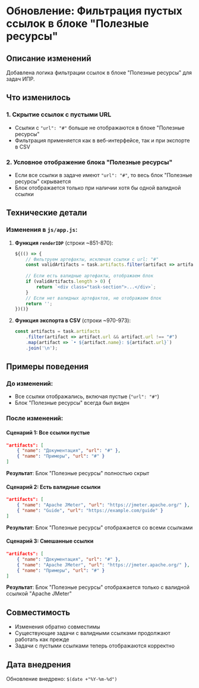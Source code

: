 # Обновление: Фильтрация пустых ссылок в блоке "Полезные ресурсы"

## Описание изменений

Добавлена логика фильтрации ссылок в блоке "Полезные ресурсы" для задач ИПР.

## Что изменилось

### 1. Скрытие ссылок с пустыми URL
- Ссылки с `"url": "#"` больше не отображаются в блоке "Полезные ресурсы"
- Фильтрация применяется как в веб-интерфейсе, так и при экспорте в CSV

### 2. Условное отображение блока "Полезные ресурсы"
- Если все ссылки в задаче имеют `"url": "#"`, то весь блок "Полезные ресурсы" скрывается
- Блок отображается только при наличии хотя бы одной валидной ссылки

## Технические детали

### Изменения в `js/app.js`:

1. **Функция `renderIDP`** (строки ~851-870):
   ```javascript
   ${(() => {
       // Фильтруем артефакты, исключая ссылки с url: "#"
       const validArtifacts = task.artifacts.filter(artifact => artifact.url && artifact.url !== "#");
       
       // Если есть валидные артефакты, отображаем блок
       if (validArtifacts.length > 0) {
           return `<div class="task-section">...</div>`;
       }
       // Если нет валидных артефактов, не отображаем блок
       return '';
   })()}
   ```

2. **Функция экспорта в CSV** (строки ~970-973):
   ```javascript
   const artifacts = task.artifacts
       .filter(artifact => artifact.url && artifact.url !== "#")
       .map(artifact => `• ${artifact.name}: ${artifact.url}`)
       .join('\n');
   ```

## Примеры поведения

### До изменений:
- Все ссылки отображались, включая пустые (`"url": "#"`)
- Блок "Полезные ресурсы" всегда был виден

### После изменений:

#### Сценарий 1: Все ссылки пустые
```json
"artifacts": [
    { "name": "Документация", "url": "#" },
    { "name": "Примеры", "url": "#" }
]
```
**Результат**: Блок "Полезные ресурсы" полностью скрыт

#### Сценарий 2: Есть валидные ссылки
```json
"artifacts": [
    { "name": "Apache JMeter", "url": "https://jmeter.apache.org/" },
    { "name": "Guide", "url": "https://example.com/guide" }
]
```
**Результат**: Блок "Полезные ресурсы" отображается со всеми ссылками

#### Сценарий 3: Смешанные ссылки
```json
"artifacts": [
    { "name": "Документация", "url": "#" },
    { "name": "Apache JMeter", "url": "https://jmeter.apache.org/" },
    { "name": "Примеры", "url": "#" }
]
```
**Результат**: Блок "Полезные ресурсы" отображается только с валидной ссылкой "Apache JMeter"

## Совместимость

- Изменения обратно совместимы
- Существующие задачи с валидными ссылками продолжают работать как прежде
- Задачи с пустыми ссылками теперь отображаются корректно

## Дата внедрения

Обновление внедрено: `$(date +"%Y-%m-%d")` 